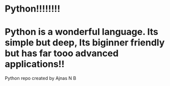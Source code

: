# Python!!!!!!!!
# Python is a wonderful language. Its simple but deep, Its biginner friendly but has far tooo advanced applications!!
Python repo created by Ajnas N B
